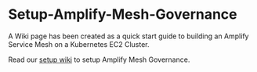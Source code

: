 # Setup-Amplify-Mesh-Governance

A Wiki page has been created as a quick start guide to building an Amplify Service Mesh on a Kubernetes EC2 Cluster.

Read our [setup wiki](https://github.com/Axway/Setup-Amplify-Mesh-Governance/wiki) to setup Amplify Mesh Governance. 
